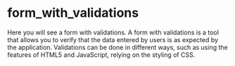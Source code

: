# form_with_validations

Here you will see a form with validations. A form with validations is a tool that allows you to verify that the data entered by users is as expected by the application. Validations can be done in different ways, such as using the features of HTML5 and JavaScript, relying on the styling of CSS.
